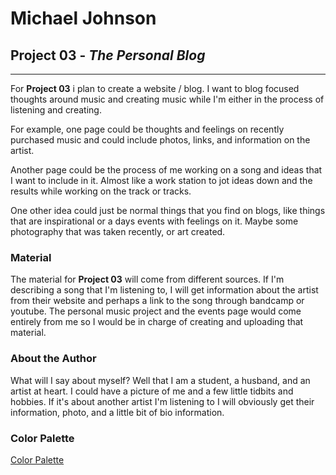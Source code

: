 # **Michael Johnson**
## **Project 03** - *The Personal Blog*
---
For **Project 03** i plan to create a website / blog. I want to blog focused thoughts around music and creating music while I'm either in the process of listening and creating.

For example, one page could be thoughts and feelings on recently purchased music and could include photos, links, and information on the artist.

Another page could be the process of me working on a song and ideas that I want to include in it. Almost like a work station to jot ideas down and the results while working on the track or tracks.

One other idea could just be normal things that you find on blogs, like things that are inspirational or a days events with feelings on it. Maybe some photography that was taken recently, or art created.

### **Material**

The material for **Project 03** will come from different sources. If I'm describing a song that I'm listening to, I will get information about the artist from their website and perhaps a link to the song through bandcamp or youtube. The personal music project and the events page would come entirely from me so I would be in charge of creating and uploading that material.

### **About the Author**

What will I say about myself? Well that I am a student, a husband, and an artist at heart. I could have a picture of me and a few little tidbits and hobbies. If it's about another artist I'm listening to I will obviously get their information, photo, and a little bit of bio information.

### **Color Palette**
[Color Palette](./Images/color-palette.png)

